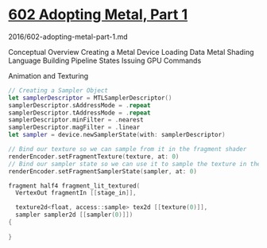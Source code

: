

# [602 Adopting Metal, Part 1](https://developer.apple.com/videos/play/wwdc2016/602/)

2016/602-adopting-metal-part-1.md



Conceptual Overview
Creating a Metal Device Loading Data
Metal Shading Language
Building Pipeline States
Issuing GPU Commands

Animation and Texturing


```swift
// Creating a Sampler Object
let samplerDescriptor = MTLSamplerDescriptor()
samplerDescriptor.sAddressMode = .repeat
samplerDescriptor.tAddressMode = .repeat
samplerDescriptor.minFilter = .nearest
samplerDescriptor.magFilter = .linear
let sampler = device.newSamplerState(with: samplerDescriptor)

// Bind our texture so we can sample from it in the fragment shader
renderEncoder.setFragmentTexture(texture, at: 0)
// Bind our sampler state so we can use it to sample the texture in the fragment shader
renderEncoder.setFragmentSamplerState(sampler, at: 0)
```

```swift
fragment half4 fragment_lit_textured(
  VertexOut fragmentIn [[stage_in]],

  texture2d<float, access::sample> tex2d [[texture(0)]],
  sampler sampler2d [[sampler(0)]])
{
  
}
```
